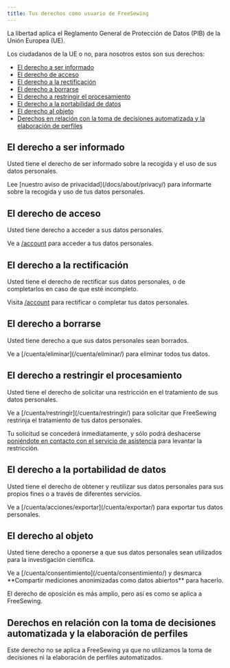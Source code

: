 ```yaml
---
title: Tus derechos como usuario de FreeSewing
---
```


La libertad aplica el Reglamento General de Protección de Datos (PIB) de la Unión Europea (UE).

Los ciudadanos de la UE o no, para nosotros estos son sus derechos:

- [El derecho a ser informado](#the-right-to-be-informed)
- [El derecho de acceso](#the-right-of-access)
- [El derecho a la rectificación](#the-right-to-rectification)
- [El derecho a borrarse](#the-right-to-erasure)
- [El derecho a restringir el procesamiento](#the-right-to-restrict-processing)
- [El derecho a la portabilidad de datos](#the-right-to-data-portability)
- [El derecho al objeto](#the-right-to-object)
- [Derechos en relación con la toma de decisiones automatizada y la elaboración de perfiles](#rights-in-relation-to-automated-decision-making-and-profiling)

## El derecho a ser informado

Usted tiene el derecho de ser informado sobre la recogida y el uso de sus datos personales.

<Tip>
Lee [nuestro aviso de privacidad](/docs/about/privacy/) para informarte sobre la recogida y uso de tus datos personales.
</Tip>

## El derecho de acceso

Usted tiene derecho a acceder a sus datos personales.

<Tip>

Ve a [/account](/cuenta/) para acceder a tus datos personales.
</Tip>

## El derecho a la rectificación

Usted tiene el derecho de rectificar sus datos personales, o de completarlos en caso de que esté incompleto.

<Tip>

Visita [/account](/cuenta/) para rectificar o completar tus datos personales.
</Tip>

## El derecho a borrarse

Usted tiene derecho a que sus datos personales sean borrados.

<Tip>
Ve a [/cuenta/eliminar](/cuenta/eliminar/) para eliminar todos tus datos.
</Tip>

## El derecho a restringir el procesamiento

Usted tiene el derecho de solicitar una restricción en el tratamiento de sus datos personales.

<Tip>
Ve a [/cuenta/restringir](/cuenta/restringir/) para solicitar que FreeSewing restrinja el tratamiento de tus datos personales.
</Tip>

<Warning>

Tu solicitud se concederá inmediatamente, y sólo podrá deshacerse [poniéndote en contacto con el servicio de asistencia](/support/) para levantar la restricción.

</Warning>

## El derecho a la portabilidad de datos

Usted tiene el derecho de obtener y reutilizar sus datos personales para sus propios fines o a través de diferentes servicios.

<Tip>
Ve a [/cuenta/acciones/exportar](/cuenta/exportar/) para exportar tus datos personales.
</Tip>

## El derecho al objeto

Usted tiene derecho a oponerse a que sus datos personales sean utilizados para la investigación científica.

<Tip>
Ve a [/cuenta/consentimiento](/cuenta/consentimiento/) y desmarca **Compartir mediciones anonimizadas como datos abiertos** para hacerlo.
</Tip>

<Note>

El derecho de oposición es más amplio, pero así es como se aplica a FreeSewing.

</Note>

## Derechos en relación con la toma de decisiones automatizada y la elaboración de perfiles

Este derecho no se aplica a FreeSewing ya que no utilizamos la toma de decisiones ni la elaboración de perfiles automatizados.


